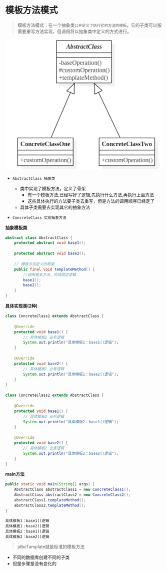 # 模板方法模式

> 模板方法模式：在一个抽象类`公开定义了执行它的方法的模板`。它的子类可以按需要重写方法实现，但调用将以抽象类中定义的方式进行。

![image-20220308174103332](../../../图片保存\image-20220308174103332.png)

- `AbstractClass 抽象类`
  - 类中实现了模板方法，定义了骨架
    - 有一个模板方法,已经写好了逻辑,先执行什么方法,再执行上面方法
    - 这些具体执行的方法要子类去重写，但是方法的调用顺序已经定了
  - 具体子类需要去实现其它的抽象方法

- `ConcreteClass 实现抽象方法`

**抽象模板类**

```java
abstract class AbstractClass {
    protected abstract void base1();

    protected abstract void base2();

    // 模板方法定义的框架
    public final void templateMethod() {
        //调用基本方法，完成固定逻辑
        base1();
        base2();
    }
}
```

**具体实现类(2种)**

```java
class ConcreteClass1 extends AbstractClass {

    @Override
    protected void base1() {
        // 具体模板1 业务逻辑
        System.out.println("具体模板1：base1()逻辑");
    }

    @Override
    protected void base2() {
        // 具体模板1 业务逻辑
        System.out.println("具体模板1：base2()逻辑");
    }
}

class ConcreteClass2 extends AbstractClass {

    @Override
    protected void base1() {
        // 具体模板2 业务逻辑
        System.out.println("具体模板2：base1()逻辑");
    }

    @Override
    protected void base2() {
        // 具体模板2 业务逻辑
        System.out.println("具体模板2：base2()逻辑");
    }
}
```

**main方法**

```java
public static void main(String[] args) {
    AbstractClass abstractClass1 = new ConcreteClass1();
    AbstractClass abstractClass2 = new ConcreteClass2();
    abstractClass1.templateMethod();
    abstractClass2.templateMethod();
}
```

```shell
具体模板1：base1()逻辑
具体模板1：base2()逻辑
具体模板2：base1()逻辑
具体模板2：base2()逻辑
```

> jdbcTamplate就是标准的模板方法

- 不同的数据库创建不同的子类
- 但是步骤是没有变化的